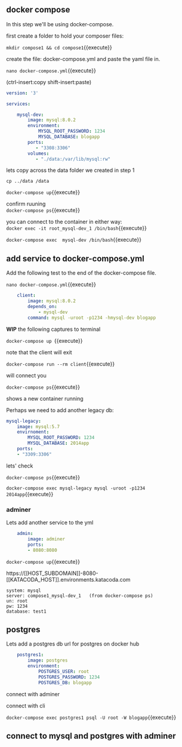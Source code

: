 ## docker compose

In this step we'll be using docker-compose.

first create a folder to hold your composer files:


`mkdir compose1 && cd compose1`{{execute}}

create the file: docker-compose.yml  and paste the yaml file in.

`nano docker-compose.yml`{{execute}}

(ctrl-insert:copy shift-insert:paste)


```yaml
version: '3'

services:

    mysql-dev:
        image: mysql:8.0.2
        environment:
            MYSQL_ROOT_PASSWORD: 1234
            MYSQL_DATABASE: blogapp
        ports:
           - "3308:3306"
        volumes:
           - "./data:/var/lib/mysql:rw"
```

lets copy across the data folder we created in step 1

`cp ../data /data`

`docker-compose up`{{execute}}

confirm ruuning  
`docker-compose ps`{{execute}}


you can connect to the container in either way:  
`docker exec -it root_mysql-dev_1 /bin/bash`{{execute}}

`docker-compose exec  mysql-dev /bin/bash`{{execute}}


## add service to docker-compose.yml

Add   the following test to the end of the docker-compose file.

`nano docker-compose.yml`{{execute}}

``` yaml
    client:
        image: mysql:8.0.2
        depends_on:
            - mysql-dev
        command: mysql -uroot -p1234 -hmysql-dev blogapp
```

**WIP** the following captures to terminal

`docker-compose up `{{execute}}

note that the client will exit

`docker-compose run --rm client`{{execute}}  

will connect you

`docker-compose ps`{{execute}}

shows a new container running 

Perhaps we need to add another legacy db:

``` yaml
mysql-legacy:
    image: mysql:5.7
    envirnoment:
        MYSQL_ROOT_PASSWORD: 1234
        MYSQL_DATABASE: 2014app
    ports:
    - "3309:3306"
```

lets' check

`docker-compose ps`{{execute}}

`docker-compose exec mysql-legacy mysql -uroot -p1234 2014app`{{execute}}


### adminer

Lets add another service to the yml

``` yaml
    admin:
        image: adminer
        ports:
        - 8080:8080
```

`docker-compose up`{{execute}}

https://[[HOST_SUBDOMAIN]]-8080-[[KATACODA_HOST]].environments.katacoda.com

```
system: mysql
server: compose1_mysql-dev_1   (from docker-compose ps)
un: root
pw: 1234
database: test1
```



## postgres

Lets add a postgres db   url for postgres on docker hub 

```yaml
    postgres1:
        image: postgres
        environment:
            POSTGRES_USER: root
            POSTGRES_PASSWORD: 1234
            POSTGRES_DB: blogapp
```

connect with adminer

connect with cli

`docker-compose exec postgres1 psql -U root -W blogapp`{{execute}}

## connect to mysql and postgres with adminer


